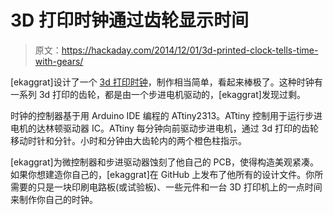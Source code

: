 # 3D 打印时钟通过齿轮显示时间

> 原文：<https://hackaday.com/2014/12/01/3d-printed-clock-tells-time-with-gears/>

[ekaggrat]设计了一个 [3d 打印时钟](https://hackaday.io/project/3499-holo-clock)，制作相当简单，看起来棒极了。这种时钟有一系列 3d 打印的齿轮，都是由一个步进电机驱动的，[ekaggrat]发现过剩。

时钟的控制器基于用 Arduino IDE 编程的 ATtiny2313。ATtiny 控制用于运行步进电机的达林顿驱动器 IC。ATtiny 每分钟向前驱动步进电机，通过 3d 打印的齿轮移动时针和分针。小时和分钟由大齿轮内的两个橙色柱指示。

[ekaggrat]为微控制器和步进驱动器蚀刻了他自己的 PCB，使得构造美观紧凑。如果你想建造你自己的，[ekaggrat]在 GitHub 上发布了他所有的设计文件。你所需要的只是一块印刷电路板(或试验板)、一些元件和一台 3D 打印机上的一点时间来制作你自己的时钟。